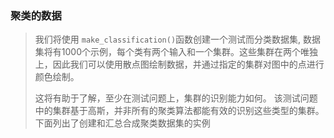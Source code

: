### 聚类的数据

> 我们将使用 `make_classification()`函数创建一个测试而分类数据集,
> 数据集将有1000个示例，每个类有两个输入和一个集群。这些集群在两个唯独上，因此我们可以使用散点图绘制数据，并通过指定的集群对图中的点进行颜色绘制。
>
> 这将有助于了解，至少在测试问题上，集群的识别能力如何。
> 该测试问题中的集群基于高斯，并非所有的聚类算法都能有效的识别这些类型的集群。
> 下面列出了创建和汇总合成聚类数据集的实例


``` python


```
